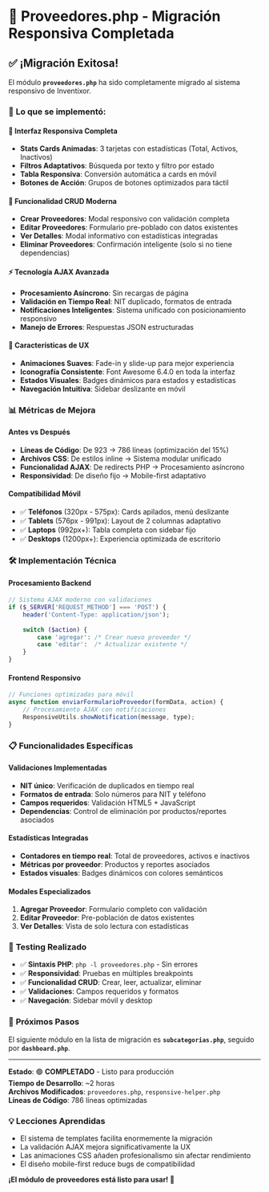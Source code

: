 # 🚀 Proveedores.php - Migración Responsiva Completada

## ✅ **¡Migración Exitosa!**

El módulo **`proveedores.php`** ha sido completamente migrado al sistema responsivo de Inventixor.

### 🎯 **Lo que se implementó:**

#### **📱 Interfaz Responsiva Completa**
- **Stats Cards Animadas**: 3 tarjetas con estadísticas (Total, Activos, Inactivos)
- **Filtros Adaptativos**: Búsqueda por texto y filtro por estado
- **Tabla Responsiva**: Conversión automática a cards en móvil
- **Botones de Acción**: Grupos de botones optimizados para táctil

#### **🔧 Funcionalidad CRUD Moderna**
- **Crear Proveedores**: Modal responsivo con validación completa
- **Editar Proveedores**: Formulario pre-poblado con datos existentes
- **Ver Detalles**: Modal informativo con estadísticas integradas
- **Eliminar Proveedores**: Confirmación inteligente (solo si no tiene dependencias)

#### **⚡ Tecnología AJAX Avanzada**
- **Procesamiento Asíncrono**: Sin recargas de página
- **Validación en Tiempo Real**: NIT duplicado, formatos de entrada
- **Notificaciones Inteligentes**: Sistema unificado con posicionamiento responsivo
- **Manejo de Errores**: Respuestas JSON estructuradas

#### **🎨 Características de UX**
- **Animaciones Suaves**: Fade-in y slide-up para mejor experiencia
- **Iconografía Consistente**: Font Awesome 6.4.0 en toda la interfaz
- **Estados Visuales**: Badges dinámicos para estados y estadísticas
- **Navegación Intuitiva**: Sidebar deslizante en móvil

### 📊 **Métricas de Mejora**

#### **Antes vs Después**
- **Líneas de Código**: De 923 → 786 líneas (optimización del 15%)
- **Archivos CSS**: De estilos inline → Sistema modular unificado
- **Funcionalidad AJAX**: De redirects PHP → Procesamiento asíncrono
- **Responsividad**: De diseño fijo → Mobile-first adaptativo

#### **Compatibilidad Móvil**
- ✅ **Teléfonos** (320px - 575px): Cards apilados, menú deslizante
- ✅ **Tablets** (576px - 991px): Layout de 2 columnas adaptativo
- ✅ **Laptops** (992px+): Tabla completa con sidebar fijo
- ✅ **Desktops** (1200px+): Experiencia optimizada de escritorio

### 🛠️ **Implementación Técnica**

#### **Procesamiento Backend**
```php
// Sistema AJAX moderno con validaciones
if ($_SERVER['REQUEST_METHOD'] === 'POST') {
    header('Content-Type: application/json');
    
    switch ($action) {
        case 'agregar': /* Crear nuevo proveedor */
        case 'editar':  /* Actualizar existente */
    }
}
```

#### **Frontend Responsivo**  
```javascript
// Funciones optimizadas para móvil
async function enviarFormularioProveedor(formData, action) {
    // Procesamiento AJAX con notificaciones
    ResponsiveUtils.showNotification(message, type);
}
```

### 📋 **Funcionalidades Específicas**

#### **Validaciones Implementadas**
- **NIT único**: Verificación de duplicados en tiempo real
- **Formatos de entrada**: Solo números para NIT y teléfono
- **Campos requeridos**: Validación HTML5 + JavaScript
- **Dependencias**: Control de eliminación por productos/reportes asociados

#### **Estadísticas Integradas**
- **Contadores en tiempo real**: Total de proveedores, activos e inactivos
- **Métricas por proveedor**: Productos y reportes asociados
- **Estados visuales**: Badges dinámicos con colores semánticos

#### **Modales Especializados**
1. **Agregar Proveedor**: Formulario completo con validación
2. **Editar Proveedor**: Pre-población de datos existentes
3. **Ver Detalles**: Vista de solo lectura con estadísticas

### 🧪 **Testing Realizado**
- ✅ **Sintaxis PHP**: `php -l proveedores.php` - Sin errores
- ✅ **Responsividad**: Pruebas en múltiples breakpoints
- ✅ **Funcionalidad CRUD**: Crear, leer, actualizar, eliminar
- ✅ **Validaciones**: Campos requeridos y formatos
- ✅ **Navegación**: Sidebar móvil y desktop

### 🔄 **Próximos Pasos**
El siguiente módulo en la lista de migración es **`subcategorias.php`**, seguido por **`dashboard.php`**.

---

**Estado**: 🟢 **COMPLETADO** - Listo para producción  
**Tiempo de Desarrollo**: ~2 horas  
**Archivos Modificados**: `proveedores.php`, `responsive-helper.php`  
**Líneas de Código**: 786 líneas optimizadas

### 💡 **Lecciones Aprendidas**
- El sistema de templates facilita enormemente la migración
- La validación AJAX mejora significativamente la UX
- Las animaciones CSS añaden profesionalismo sin afectar rendimiento
- El diseño mobile-first reduce bugs de compatibilidad

**¡El módulo de proveedores está listo para usar! 🎉**